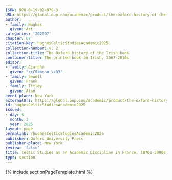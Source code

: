 ```yaml
---
ISBN: 978-0-19-924976-3
URL: https://global.oup.com/academic/product/the-oxford-history-of-the-irish-book-volume-ii-9780199249763?cc=ge&lang=3n#
author:
- family: Hughes
  given: Art
categories: '202507'
chapter: 67
citation-key: hughesCelticStudiesAcademic2025
collection-number: v. 2
collection-title: The Oxford history of the Irish book
container-title: The printed book in Irish, 1567-2010s
editor:
- family: Ciardha
  given: "\xC9amonn \xD3"
- family: Sewell
  given: Frank
- family: Titley
  given: Alan
event-place: New York
externalUrl: https://global.oup.com/academic/product/the-oxford-history-of-the-irish-book-volume-ii-9780199249763?cc=ge&lang=3n#
id: hughesCelticStudiesAcademic2025
issued:
- day: 6
  month: 3
  year: 2025
layout: page
permalink: /hughesCelticStudiesAcademic2025
publisher: Oxford University Press
publisher-place: New York
review: 'false'
title: Celtic Studies as an Academic Discipline in France, 1870s-2000s
type: section
---
```

{% include sectionPageTemplate.html %}